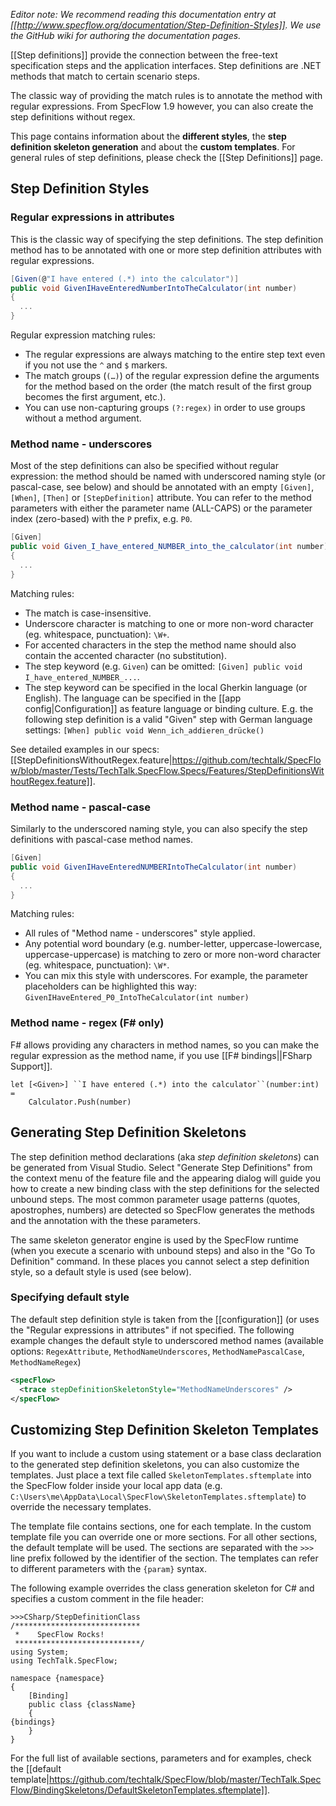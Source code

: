 _Editor note: We recommend reading this documentation entry at [[http://www.specflow.org/documentation/Step-Definition-Styles]]. We use the GitHub wiki for authoring the documentation pages._

[[Step definitions]] provide the connection between the free-text specification steps and the application interfaces. Step definitions are .NET methods that match to certain scenario steps.

The classic way of providing the match rules is to annotate the method with regular expressions. From SpecFlow 1.9 however, you can also create the step definitions without regex.

This page contains information about the **different styles**, the **step definition skeleton generation** and about the **custom templates**. For general rules of step definitions, please check the [[Step Definitions]] page.

## Step Definition Styles

### Regular expressions in attributes

This is the classic way of specifying the step definitions. The step definition method has to be annotated with one or more step definition attributes with regular expressions.

```c#
[Given(@"I have entered (.*) into the calculator")]
public void GivenIHaveEnteredNumberIntoTheCalculator(int number)
{
  ...
}
```

Regular expression matching rules:

* The regular expressions are always matching to the entire step text even if you not use the `^` and `$` markers.
* The match groups (`(…)`) of the regular expression define the arguments for the method based on the order (the match result of the first group becomes the first argument, etc.).
* You can use non-capturing groups `(?:regex)` in order to use groups without a method argument.

### Method name - underscores

Most of the step definitions can also be specified without regular expression: the method should be named with underscored naming style (or pascal-case, see below) and should be annotated with an empty `[Given]`, `[When]`, `[Then]` or `[StepDefinition]` attribute. You can refer to the method parameters with either the parameter name (ALL-CAPS) or the parameter index (zero-based) with the `P` prefix, e.g. `P0`.

```c#
[Given]
public void Given_I_have_entered_NUMBER_into_the_calculator(int number)
{
  ...
}
```

Matching rules:
* The match is case-insensitive.
* Underscore character is matching to one or more non-word character (eg. whitespace, punctuation): `\W+`.
* For accented characters in the step the method name should also contain the accented character (no substitution). 
* The step keyword (e.g. `Given`) can be omitted: `[Given] public void I_have_entered_NUMBER_...`.
* The step keyword can be specified in the local Gherkin language (or English). The language can be specified in the [[app config|Configuration]] as feature language or binding culture. E.g. the following step definition is a valid "Given" step with German language settings: `[When] public void Wenn_ich_addieren_drücke()`

See detailed examples in our specs: [[StepDefinitionsWithoutRegex.feature|https://github.com/techtalk/SpecFlow/blob/master/Tests/TechTalk.SpecFlow.Specs/Features/StepDefinitionsWithoutRegex.feature]].

### Method name - pascal-case

Similarly to the underscored naming style, you can also specify the step definitions with pascal-case method names. 

```c#
[Given]
public void GivenIHaveEnteredNUMBERIntoTheCalculator(int number)
{
  ...
}
```

Matching rules:
* All rules of "Method name - underscores" style applied.
* Any potential word boundary (e.g. number-letter, uppercase-lowercase, uppercase-uppercase) is matching to zero or more non-word character (eg. whitespace, punctuation): `\W*`.
* You can mix this style with underscores. For example, the parameter placeholders can be highlighted this way: `GivenIHaveEntered_P0_IntoTheCalculator(int number)`

### Method name - regex (F# only)

F# allows providing any characters in method names, so you can make the regular expression as the method name, if you use [[F# bindings||FSharp Support]].

```F#
let [<Given>] ``I have entered (.*) into the calculator``(number:int) = 
    Calculator.Push(number)
```

## Generating Step Definition Skeletons

The step definition method declarations (aka _step definition skeletons_) can be generated from Visual Studio. Select "Generate Step Definitions" from the context menu of the feature file and the appearing dialog will guide you how to create a new binding class with the step definitions for the selected unbound steps. The most common parameter usage patterns (quotes, apostrophes, numbers) are detected so SpecFlow generates the methods and the annotation with the these parameters.

The same skeleton generator engine is used by the SpecFlow runtime (when you execute a scenario with unbound steps) and also in the "Go To Definition" command. In these places you cannot select a step definition style, so a default style is used (see below).

### Specifying default style

The default step definition style is taken from the [[configuration]] (or uses the "Regular expressions in attributes" if not specified. The following example changes the default style to underscored method names (available options: `RegexAttribute`, `MethodNameUnderscores`, `MethodNamePascalCase`, `MethodNameRegex`)

```xml
<specFlow>
  <trace stepDefinitionSkeletonStyle="MethodNameUnderscores" />
</specFlow>
```

## Customizing Step Definition Skeleton Templates

If you want to include a custom using statement or a base class declaration to the generated step definition skeletons, you can also customize the templates. Just place a text file called `SkeletonTemplates.sftemplate` into the SpecFlow folder inside your local app data (e.g. `C:\Users\me\AppData\Local\SpecFlow\SkeletonTemplates.sftemplate`) to override the necessary templates.

The template file contains sections, one for each template. In the custom template file you can override one or more sections. For all other sections, the default template will be used. The sections are separated with the `>>>` line prefix followed by the identifier of the section. The templates can refer to different parameters with the `{param}` syntax.

The following example overrides the class generation skeleton for C# and specifies a custom comment in the file header:

```
>>>CSharp/StepDefinitionClass
/****************************
 *    SpecFlow Rocks!
 ****************************/
using System;
using TechTalk.SpecFlow;

namespace {namespace}
{
    [Binding]
    public class {className}
    {
{bindings}
    }
}
```

For the full list of available sections, parameters and for examples, check the [[default template|https://github.com/techtalk/SpecFlow/blob/master/TechTalk.SpecFlow/BindingSkeletons/DefaultSkeletonTemplates.sftemplate]].



